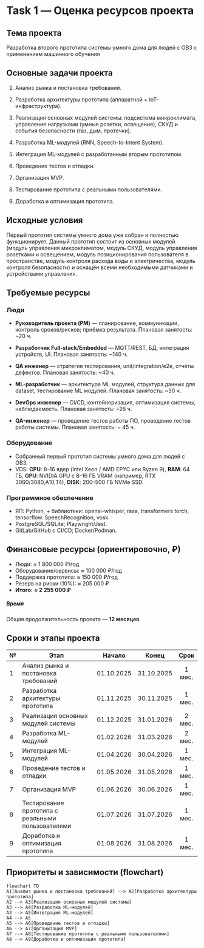 # Task 1 — Оценка ресурсов проекта

## Тема проекта

Разработка второго прототипа системы умного дома для людей с ОВЗ с применением машинного обучения

## Основные задачи проекта

1. Анализ рынка и постановка требований.

2. Разработка архитектуры прототипа (аппаратной + IoT-инфраструктура).

3. Реализация основных модулей системы: подсистема микроклимата, управление нагрузками (умные розетки, освещение), СКУД и события безопасности (газ, дым, протечки).

4. Разработка ML-модулей (RNN, Speech-to-Intent System).

5. Интеграция ML-модулей с разработанным вторым прототипом.

6. Проведение тестов и отладки.

7. Организация MVP.

8. Тестирование прототипа с реальными пользователями.

9. Доработка и оптимизация прототипа.

## Исходные условия

Первый прототип системы умного дома уже собран и полностью функционирует.
Данный прототип состоит из основных модулей (модуль управления микроклиматом, модуль СКУД, модуль управления розетками и освещением, модуль позиционирования пользователя в пространстве, модуль контроля расхода воды и электричества, модуль контроля безопасности) и оснащён всеми необходимыми датчиками и устройствами управления.

## Требуемые ресурсы

### Люди

- **Руководитель проекта (PM)** — планирование, коммуникации, контроль сроков/рисков; приёмка результата. Плановая занятость: ~20 ч.

- **Разработчик Full‑stack/Embedded** — MQTT/REST, БД, интеграция устройств, UI. Плановая занятость: ~140 ч.

- **QA инженер** — стратегия тестирования, unit/integration/e2e, отчёты дефектов. Плановая занятость: ~40 ч.

- **ML-разработчик** — архитектура ML модулей, структура данных для dataset, тестирование ML модулей. Плановая занятость: ~30 ч.

- **DevOps инженер** — CI/CD, контейнеризация, оптимизация системы, наблюдаемость. Плановая занятость: ~26 ч.

- **QA-инженер** — проведение тестов работы ПО, проведение тестов работы системы. Плановая занятость: ~ 45 ч.

### Оборудование

- Собранный первый прототип системы умного дома для людей с ОВЗ.
- VDS: **CPU**: 8–16 ядер (Intel Xeon / AMD EPYC или Ryzen 9), **RAM**: 64 ГБ, **GPU**: NVIDIA GPU с 8–16 ГБ VRAM (например, RTX 3060/3080,A10,T4), **DISK**: 200–500 ГБ NVMe SSD.

### Программное обеспечение

- ЯП: Python, + библиотеки: openai-whisper, rasa, transformers torch, tensorflow. SpeechRecognition, vosk.
- PostgreSQL/SQLite; Playwright/Jest.
- GitLab/GitHub с CI/CD; Docker/Podman.

## Финансовые ресурсы (ориентировочно, ₽)

- Люди: ≈ 1 800 000 ₽/год
- Оборудование/сервисы: ≈ 100 000 ₽/год
- Поддержка прототипа: ≈ 150 000 ₽/год
- Резерв на риски (10%): ≈ 205 000 ₽
- **Итого:** **≈ 2 255 000 ₽**

##### Время

Общая продолжительность проекта — **12 месяцев**. 

## Сроки и этапы проекта

| №   | Этап                                              | Начало     | Конец      | Срок   |
| --- | ------------------------------------------------- |:----------:|:----------:|:------:|
| 1   | Анализ рынка и постановка требований              | 01.10.2025 | 31.10.2025 | 1 мес. |
| 2   | Разработка архитектуры прототипа                  | 01.11.2025 | 30.11.2025 | 1 мес. |
| 3   | Реализация основных модулей системы               | 01.12.2025 | 31.01.2026 | 2 мес. |
| 4   | Разработка ML-модулей                             | 01.02.2026 | 31.03.2026 | 2 мес. |
| 5   | Интеграция ML-модулей                             | 01.04.2026 | 30.04.2026 | 1 мес. |
| 6   | Проведение тестов и отладки                       | 01.05.2026 | 31.05.2026 | 1 мес. |
| 7   | Организация MVP                                   | 01.06.2026 | 30.06.2026 | 1 мес. |
| 8   | Тестирование прототипа с реальными пользователями | 01.07.2026 | 31.07.2026 | 1 мес. |
| 9   | Доработка и оптимизация прототипа                 | 01.08.2026 | 31.08.2026 | 1 мес. |

## Приоритеты и зависимости (flowchart)

```mermaid
flowchart TD
A1[Анализ рынка и постановка требований] --> A2[Разработка архитектуры прототипа]
A2 --> A3[Реализация основных модулей системы]
A3 --> A4[Разработка ML-модулей]
A3 --> A5[Интеграция ML-модулей]
A4 --> A5
A5 --> A6[Проведение тестов и отладки]
A6 --> A7[Организация MVP]
A7 --> A8[Тестирование прототипа с реальными пользователями]
A8 --> A9[Доработка и оптимизация прототипа]
```
